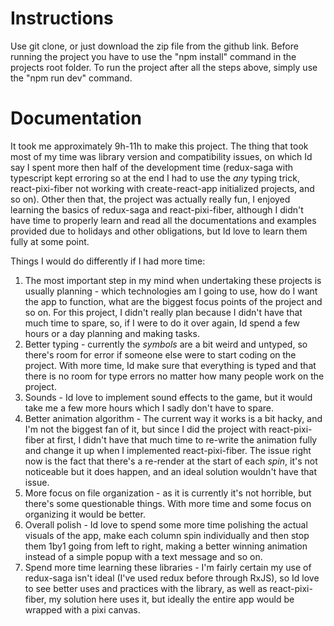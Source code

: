 # Instructions

Use git clone, or just download the zip file from the github link.
Before running the project you have to use the "npm install" command in the projects root folder.
To run the project after all the steps above, simply use the "npm run dev" command.

# Documentation

It took me approximately 9h-11h to make this project. The thing that took most of my time was library version and compatibility issues, on which Id say I spent
more then half of the development time (redux-saga with typescript kept erroring so at the end I had to use the _any_ typing trick, react-pixi-fiber not working with create-react-app initialized projects, and so on). Other then that, the project was actually really fun, I enjoyed learning the basics of redux-saga and react-pixi-fiber, although I didn't have time to properly learn and read all the documentations and examples provided due to holidays and other obligations, but Id love to learn them fully at some point.

Things I would do differently if I had more time:

1. The most important step in my mind when undertaking these projects is usually planning - which technologies am I going to use, how do I want the app to function, what are the biggest focus points of the project and so on. For this project, I didn't really plan because I didn't have that much time to spare, so, if I were to do it over again, Id spend a few hours or a day planning and making tasks.
2. Better typing - currently the _symbols_ are a bit weird and untyped, so there's room for error if someone else were to start coding on the project. With more time, Id make sure that everything is typed and that there is no room for type errors no matter how many people work on the project.
3. Sounds - Id love to implement sound effects to the game, but it would take me a few more hours which I sadly don't have to spare.
4. Better animation algorithm - The current way it works is a bit hacky, and I'm not the biggest fan of it, but since I did the project with react-pixi-fiber at first, I didn't have that much time to re-write the animation fully and change it up when I implemented react-pixi-fiber. The issue right now is the fact that there's a re-render at the start of each _spin_, it's not noticeable but it does happen, and an ideal solution wouldn't have that issue.
5. More focus on file organization - as it is currently it's not horrible, but there's some questionable things. With more time and some focus on organizing it would be better.
6. Overall polish - Id love to spend some more time polishing the actual visuals of the app, make each column spin individually and then stop them 1by1 going from left to right, making a better winning animation instead of a simple popup with a text message and so on.
7. Spend more time learning these libraries - I'm fairly certain my use of redux-saga isn't ideal (I've used redux before through RxJS), so Id love to see better uses and practices with the library, as well as react-pixi-fiber, my solution here uses it, but ideally the entire app would be wrapped with a pixi canvas.
